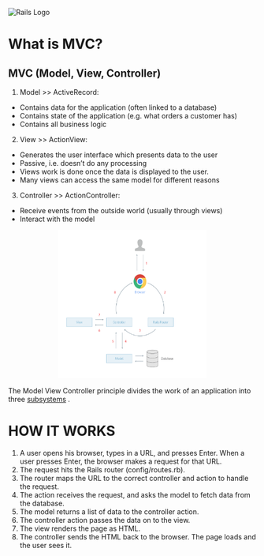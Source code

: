 ![Rails Logo](https://upload.wikimedia.org/wikipedia/commons/thumb/6/62/Ruby_On_Rails_Logo.svg/1200px-Ruby_On_Rails_Logo.svg.png)

# What is MVC?

## MVC (Model, View, Controller)

1. Model >> ActiveRecord:

* Contains data for the application (often linked to a database)
* Contains state of the application (e.g. what orders a customer has)
* Contains all business logic


2. View >> ActionView:
* Generates the user interface which presents data to the user
* Passive, i.e. doesn’t do any processing
* Views work is done once the data is displayed to the user.
* Many views can access the same model for different reasons


3. Controller >> ActionController:

* Receive events from the outside world (usually through views)
* Interact with the model


<p align="center"><img src="./images/mvc.png" width="300" height="300"></p>

The Model View Controller principle divides the work of an application into three [subsystems](https://www.tutorialspoint.com/ruby-on-rails/rails-framework) . 


# HOW IT WORKS
1. A user opens his browser, types in a URL, and presses Enter. When a user presses Enter, the browser makes a request for that URL.
2. The request hits the Rails router (config/routes.rb).
3. The router maps the URL to the correct controller and action to handle the request.
4. The action receives the request, and asks the model to fetch data from the database.
5. The model returns a list of data to the controller action.
6. The controller action passes the data on to the view.
7. The view renders the page as HTML.
8. The controller sends the HTML back to the browser. The page loads and the user sees it.




